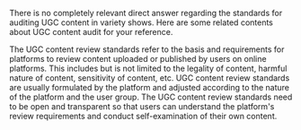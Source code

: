 There is no completely relevant direct answer regarding the standards for auditing UGC content in variety shows. Here are some related contents about UGC content audit for your reference.

The UGC content review standards refer to the basis and requirements for platforms to review content uploaded or published by users on online platforms. This includes but is not limited to the legality of content, harmful nature of content, sensitivity of content, etc. UGC content review standards are usually formulated by the platform and adjusted according to the nature of the platform and the user group. The UGC content review standards need to be open and transparent so that users can understand the platform's review requirements and conduct self-examination of their own content.
